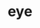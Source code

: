 ---
category: 3-letters
denotation: null
name: eye
reference_link: https://www.etymonline.com/word/eye
root_language: null
root_name: null
title: eye
type: free
word_sums:
- respelling: eye
  sum: 'Eye + '
---